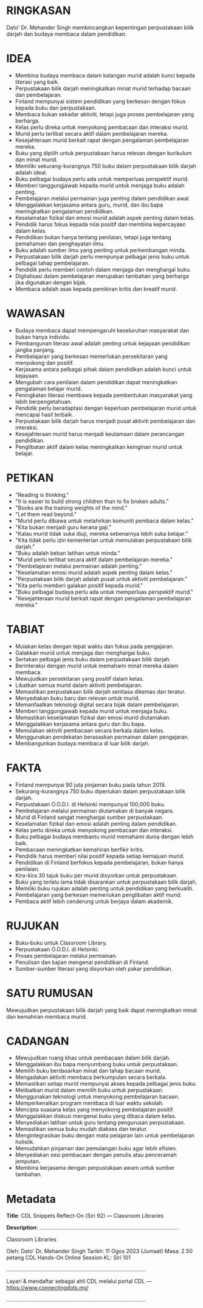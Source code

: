 # RINGKASAN
Dato' Dr. Mehander Singh membincangkan kepentingan perpustakaan bilik darjah dan budaya membaca dalam pendidikan.

# IDEA
- Membina budaya membaca dalam kalangan murid adalah kunci kepada literasi yang baik.
- Perpustakaan bilik darjah meningkatkan minat murid terhadap bacaan dan pembelajaran.
- Finland mempunyai sistem pendidikan yang berkesan dengan fokus kepada buku dan perpustakaan.
- Membaca bukan sekadar aktiviti, tetapi juga proses pembelajaran yang berharga.
- Kelas perlu direka untuk menyokong pembacaan dan interaksi murid.
- Murid perlu terlibat secara aktif dalam pembelajaran mereka.
- Kesejahteraan murid berkait rapat dengan pengalaman pembelajaran mereka.
- Buku yang dipilih untuk perpustakaan harus relevan dengan kurikulum dan minat murid.
- Memiliki sekurang-kurangnya 750 buku dalam perpustakaan bilik darjah adalah ideal.
- Buku pelbagai budaya perlu ada untuk memperluas perspektif murid.
- Memberi tanggungjawab kepada murid untuk menjaga buku adalah penting.
- Pembelajaran melalui permainan juga penting dalam pendidikan awal.
- Menggalakkan kerjasama antara guru, murid, dan ibu bapa meningkatkan pengalaman pendidikan.
- Keselamatan fizikal dan emosi murid adalah aspek penting dalam kelas.
- Pendidik harus fokus kepada nilai positif dan membina kepercayaan dalam kelas.
- Pendidikan bukan hanya tentang penilaian, tetapi juga tentang pemahaman dan penghayatan ilmu.
- Buku adalah sumber ilmu yang penting untuk perkembangan minda.
- Perpustakaan bilik darjah perlu mempunyai pelbagai jenis buku untuk pelbagai tahap pembelajaran.
- Pendidik perlu memberi contoh dalam menjaga dan menghargai buku.
- Digitalisasi dalam pembelajaran merupakan tambahan yang berharga jika digunakan dengan bijak.
- Membaca adalah asas kepada pemikiran kritis dan kreatif murid.

# WAWASAN
- Budaya membaca dapat mempengaruhi keseluruhan masyarakat dan bukan hanya individu.
- Pembangunan literasi awal adalah penting untuk kejayaan pendidikan jangka panjang.
- Pembelajaran yang berkesan memerlukan persekitaran yang menyokong dan positif.
- Kerjasama antara pelbagai pihak dalam pendidikan adalah kunci untuk kejayaan.
- Mengubah cara penilaian dalam pendidikan dapat meningkatkan pengalaman belajar murid.
- Peningkatan literasi membawa kepada pembentukan masyarakat yang lebih berpengetahuan.
- Pendidik perlu beradaptasi dengan keperluan pembelajaran murid untuk mencapai hasil terbaik.
- Perpustakaan bilik darjah harus menjadi pusat aktiviti pembelajaran dan interaksi.
- Kesejahteraan murid harus menjadi keutamaan dalam perancangan pendidikan.
- Penglibatan aktif dalam kelas meningkatkan keinginan murid untuk belajar.

# PETIKAN
- "Reading is thinking."
- "It is easier to build strong children than to fix broken adults."
- "Books are the training weights of the mind."
- "Let them read beyond."
- "Murid perlu dibawa untuk melahirkan komuniti pembaca dalam kelas."
- "Kita bukan menjadi guru kerana gaji."
- "Kalau murid tidak suka diuji, mereka sebenarnya lebih suka belajar."
- "Kita tidak perlu izin kementerian untuk memulakan perpustakaan bilik darjah."
- "Buku adalah beban latihan untuk minda."
- "Murid perlu terlibat secara aktif dalam pembelajaran mereka."
- "Pembelajaran melalui permainan adalah penting."
- "Keselamatan emosi murid adalah aspek penting dalam kelas."
- "Perpustakaan bilik darjah adalah pusat untuk aktiviti pembelajaran."
- "Kita perlu memberi galakan positif kepada murid."
- "Buku pelbagai budaya perlu ada untuk memperluas perspektif murid."
- "Kesejahteraan murid berkait rapat dengan pengalaman pembelajaran mereka."

# TABIAT
- Mulakan kelas dengan tepat waktu dan fokus pada pengajaran.
- Galakkan murid untuk menjaga dan menghargai buku.
- Sertakan pelbagai jenis buku dalam perpustakaan bilik darjah.
- Berinteraksi dengan murid untuk memahami minat mereka dalam membaca.
- Mewujudkan persekitaran yang positif dalam kelas.
- Libatkan semua murid dalam aktiviti pembelajaran.
- Memastikan perpustakaan bilik darjah sentiasa dikemas dan teratur.
- Menyediakan buku baru dan relevan untuk murid.
- Memanfaatkan teknologi digital secara bijak dalam pembelajaran.
- Memberi tanggungjawab kepada murid untuk menjaga buku.
- Memastikan keselamatan fizikal dan emosi murid diutamakan.
- Menggalakkan kerjasama antara guru dan ibu bapa.
- Memulakan aktiviti pembacaan secara berkala dalam kelas.
- Menggunakan pendekatan berasaskan permainan dalam pengajaran.
- Membangunkan budaya membaca di luar bilik darjah.

# FAKTA
- Finland mempunyai 90 juta pinjaman buku pada tahun 2019.
- Sekurang-kurangnya 750 buku diperlukan dalam perpustakaan bilik darjah.
- Perpustakaan O.O.D.I. di Helsinki mempunyai 100,000 buku.
- Pembelajaran melalui permainan diutamakan di banyak negara.
- Murid di Finland sangat menghargai sumber perpustakaan.
- Keselamatan fizikal dan emosi adalah penting dalam pendidikan.
- Kelas perlu direka untuk menyokong pembacaan dan interaksi.
- Buku pelbagai budaya membantu murid memahami dunia dengan lebih baik.
- Pembacaan meningkatkan kemahiran berfikir kritis.
- Pendidik harus memberi nilai positif kepada setiap kemajuan murid.
- Pendidikan di Finland berfokus kepada pembelajaran, bukan hanya penilaian.
- Kira-kira 30 tajuk buku per murid disyorkan untuk perpustakaan.
- Buku yang terlalu lama tidak disarankan untuk perpustakaan bilik darjah.
- Memiliki buku rujukan adalah penting untuk pendidikan yang berkualiti.
- Pembelajaran yang berkesan memerlukan penglibatan aktif murid.
- Pembaca aktif lebih cenderung untuk berjaya dalam akademik.

# RUJUKAN
- Buku-buku untuk Classroom Library.
- Perpustakaan O.O.D.I. di Helsinki.
- Proses pembelajaran melalui permainan.
- Penulisan dan kajian mengenai pendidikan di Finland.
- Sumber-sumber literasi yang disyorkan oleh pakar pendidikan.

# SATU RUMUSAN
Mewujudkan perpustakaan bilik darjah yang baik dapat meningkatkan minat dan kemahiran membaca murid.

# CADANGAN
- Mewujudkan ruang khas untuk pembacaan dalam bilik darjah.
- Menggalakkan ibu bapa menyumbang buku untuk perpustakaan.
- Memilih buku berdasarkan minat dan tahap bacaan murid.
- Mengadakan aktiviti membaca berkumpulan secara berkala.
- Memastikan setiap murid mempunyai akses kepada pelbagai jenis buku.
- Melibatkan murid dalam memilih buku untuk perpustakaan.
- Menggunakan teknologi untuk menyokong pembelajaran bacaan.
- Memperkenalkan program membaca di luar waktu sekolah.
- Mencipta suasana kelas yang menyokong pembelajaran positif.
- Menggalakkan diskusi mengenai buku yang dibaca dalam kelas.
- Menyediakan latihan untuk guru tentang pengurusan perpustakaan.
- Memastikan semua buku mudah diakses dan teratur.
- Mengintegrasikan buku dengan mata pelajaran lain untuk pembelajaran holistik.
- Memudahkan pinjaman dan pemulangan buku agar lebih efisien.
- Menyediakan sesi pembacaan dengan penulis atau penceramah jemputan.
- Membina kerjasama dengan perpustakaan awam untuk sumber tambahan.

# Metadata
**Title**: CDL Snippets Reflect-On (Siri 92) — Classroom Libraries

**Description**: ...........................................................................................

Classroom Libraries

Oleh: Dato' Dr. Mehander Singh
Tarikh: 11 Ogos 2023 (Jumaat)
Masa: 2.50 petang
CDL Hands-On Online Session KL: Siri 101

...........................................................................................

Layari & mendaftar sebagai ahli CDL melalui portal CDL — https://www.connectingdots.my/

...........................................................................................
